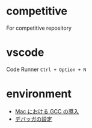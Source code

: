 
# competitive

For competitive repository

# vscode

Code Runner `Ctrl + Option + N`

# environment

- [Mac における GCC の導入](https://qiita.com/DaikiSuyama/items/09f5aa399aad37783146)
- [デバッガの設定](https://qiita.com/ageprocpp/items/d5111699f9e8a0d88c89)
